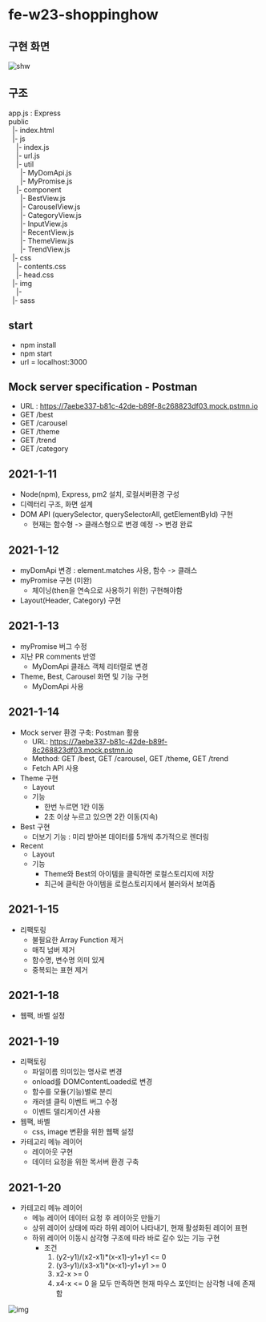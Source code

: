 # fe-w23-shoppinghow

## 구현 화면
![shw](https://user-images.githubusercontent.com/26708382/104601795-02761480-56be-11eb-8d7f-764624b2d73e.png)


## 구조
  app.js : Express  
  public  
  &nbsp;&nbsp;|- index.html  
  &nbsp;&nbsp;|- js  
  &nbsp;&nbsp;&nbsp;&nbsp;|- index.js  
  &nbsp;&nbsp;&nbsp;&nbsp;|- url.js  
  &nbsp;&nbsp;&nbsp;&nbsp;|- util  
  &nbsp;&nbsp;&nbsp;&nbsp;&nbsp;&nbsp;|- MyDomApi.js  
  &nbsp;&nbsp;&nbsp;&nbsp;&nbsp;&nbsp;|- MyPromise.js  
  &nbsp;&nbsp;&nbsp;&nbsp;|- component  
  &nbsp;&nbsp;&nbsp;&nbsp;&nbsp;&nbsp;|- BestView.js  
  &nbsp;&nbsp;&nbsp;&nbsp;&nbsp;&nbsp;|- CarouselView.js  
  &nbsp;&nbsp;&nbsp;&nbsp;&nbsp;&nbsp;|- CategoryView.js  
  &nbsp;&nbsp;&nbsp;&nbsp;&nbsp;&nbsp;|- InputView.js  
  &nbsp;&nbsp;&nbsp;&nbsp;&nbsp;&nbsp;|- RecentView.js  
  &nbsp;&nbsp;&nbsp;&nbsp;&nbsp;&nbsp;|- ThemeView.js  
  &nbsp;&nbsp;&nbsp;&nbsp;&nbsp;&nbsp;|- TrendView.js  
  &nbsp;&nbsp;|- css  
  &nbsp;&nbsp;&nbsp;&nbsp;|- contents.css  
  &nbsp;&nbsp;&nbsp;&nbsp;|- head.css  
  &nbsp;&nbsp;|- img  
  &nbsp;&nbsp;&nbsp;&nbsp;|-  
  &nbsp;&nbsp;|- sass  

## start
  - npm install
  - npm start
  - url = localhost:3000

## Mock server specification - Postman
  - URL : https://7aebe337-b81c-42de-b89f-8c268823df03.mock.pstmn.io
  - GET /best
  - GET /carousel
  - GET /theme
  - GET /trend
  - GET /category

## 2021-1-11
  - Node(npm), Express, pm2 설치, 로컬서버환경 구성
  - 디렉터리 구조, 화면 설계
  - DOM API (querySelector, querySelectorAll, getElementById) 구현
     - 현재는 함수형 -> 클래스형으로 변경 예정 -> 변경 완료

## 2021-1-12
  - myDomApi 변경 : element.matches 사용, 함수 -> 클래스
  - myPromise 구현 (미완)
    - 체이닝(then을 연속으로 사용하기 위한) 구현해야함
  - Layout(Header, Category) 구현
  
## 2021-1-13
  - myPromise 버그 수정 
  - 지난 PR comments 반영
    - MyDomApi 클래스 객체 리터럴로 변경
  - Theme, Best, Carousel 화면 및 기능 구현
    - MyDomApi 사용

## 2021-1-14
  - Mock server 환경 구축: Postman 활용
    - URL: https://7aebe337-b81c-42de-b89f-8c268823df03.mock.pstmn.io
    - Method: GET /best, GET /carousel, GET /theme, GET /trend
    - Fetch API 사용
  - Theme 구현
    - Layout
    - 기능
      - 한번 누르면 1칸 이동
      - 2초 이상 누르고 있으면 2칸 이동(지속)
  - Best 구현
    - 더보기 기능 : 미리 받아본 데이터를 5개씩 추가적으로 렌더링
  - Recent
    - Layout
    - 기능
      - Theme와 Best의 아이템을 클릭하면 로컬스토리지에 저장
      - 최근에 클릭한 아이템을 로컬스토리지에서 불러와서 보여줌
  
## 2021-1-15
  - 리팩토링
    - 불필요한 Array Function 제거
    - 매직 넘버 제거
    - 함수명, 변수명 의미 있게
    - 중복되는 표현 제거

## 2021-1-18
  - 웹팩, 바벨 설정

## 2021-1-19
  - 리팩토링
    - 파일이름 의미있는 명사로 변경
    - onload를 DOMContentLoaded로 변경
    - 함수를 모듈(기능)별로 분리
    - 캐러셀 클릭 이벤트 버그 수정
    - 이벤트 델리게이션 사용
  - 웹팩, 바벨
    - css, image 변환을 위한 웹팩 설정
  - 카테고리 메뉴 레이어
    - 레이아웃 구현
    - 데이터 요청을 위한 목서버 환경 구축

## 2021-1-20
  - 카테고리 메뉴 레이어
    - 메뉴 레이어 데이터 요청 후 레이아웃 만들기
    - 상위 레이어 상태에 따라 하위 레이어 나타내기, 현재 활성화된 레이어 표현
    - 하위 레이어 이동시 삼각형 구조에 따라 바로 갈수 있는 기능 구현
      - 조건
        1. (y2-y1)/(x2-x1)*(x-x1)-y1+y1 <= 0
        2. (y3-y1)/(x3-x1)*(x-x1)-y1+y1 >= 0
        3. x2-x >= 0
        4. x4-x <= 0
        을 모두 만족하면 현재 마우스 포인터는 삼각형 내에 존재함  
        
![img](https://user-images.githubusercontent.com/26708382/105276488-db02d880-5be4-11eb-80cd-eb4678033a5d.png)
